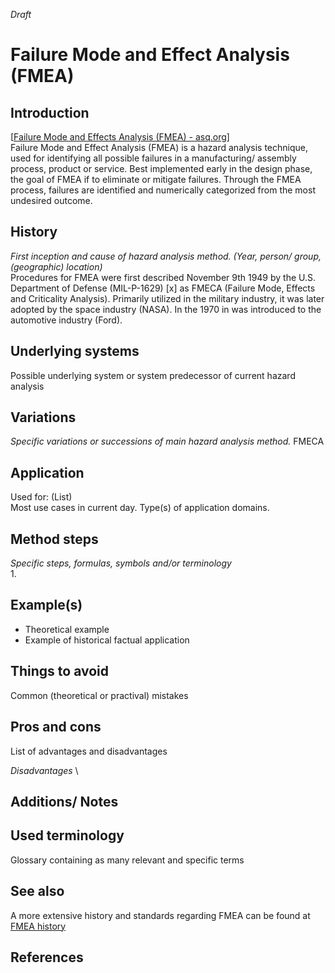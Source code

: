 _Draft_ 

# Failure Mode and Effect Analysis (FMEA)

## Introduction 
[[Failure Mode and Effects Analysis (FMEA) - asq.org](https://asq.org/quality-resources/fmea)] \
Failure Mode and Effect Analysis (FMEA) is a hazard analysis technique, used for identifying all possible failures in a manufacturing/ assembly process, product or service. Best implemented early in the design phase, the goal of FMEA if to eliminate or mitigate failures. Through the FMEA process, failures are identified and numerically categorized from the most undesired outcome.

## History
_First inception and cause of hazard analysis method. (Year, person/ group, (geographic) location)_ \
Procedures for FMEA were first described November 9th 1949 by the U.S. Department of Defense (MIL-P-1629) [x] as FMECA (Failure Mode, Effects and Criticality Analysis). Primarily utilized in the military industry, it was later adopted by the space industry (NASA). In the 1970 in was introduced to the automotive industry (Ford).

## Underlying systems
Possible underlying system or system predecessor of current hazard analysis

## Variations
_Specific variations or successions of main hazard analysis method._
FMECA

## Application
Used for: (List)\
Most use cases in current day. Type(s) of application domains.

## Method steps
_Specific steps, formulas, symbols and/or terminology_ \
1. 

## Example(s)
* Theoretical example
* Example of historical factual application

## Things to avoid
Common (theoretical or practival) mistakes

## Pros and cons
List of advantages and disadvantages

_Disadvantages_ \


## Additions/ Notes

## Used terminology
Glossary containing as many relevant and specific terms

## See also
A more extensive history and standards regarding FMEA can be found at [FMEA history](https://www.superengineer.net/blog/fmea-history)

## References



